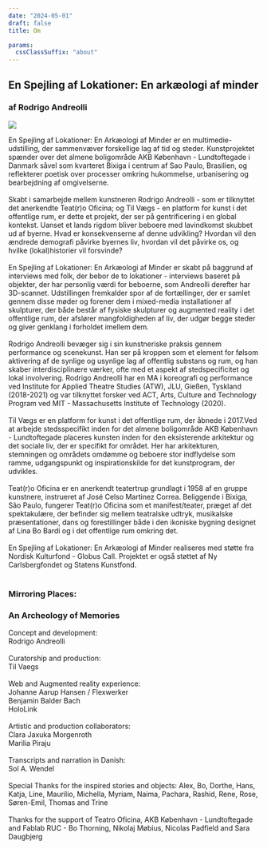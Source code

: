 ```yaml
---
date: "2024-05-01"
draft: false
title: Om

params:
  cssClassSuffix: "about"
---
```

## En Spejling af Lokationer: En arkæologi af minder
### af Rodrigo Andreolli

<img src="/images/14_cloud.png">

En Spejling af Lokationer: En Arkæologi af Minder er en multimedie-udstilling, der sammenvæver forskellige lag af tid og steder. Kunstprojektet spænder over det almene boligområde AKB København - Lundtoftegade i Danmark såvel som kvarteret Bixiga i centrum af Sao Paulo, Brasilien, og reflekterer poetisk over processer omkring hukommelse, urbanisering og bearbejdning af omgivelserne.
<br><br>
Skabt i samarbejde mellem kunstneren Rodrigo Andreolli - som er tilknyttet det anerkendte Teat(r)o Oficina; og Til Vægs - en platform for kunst i det offentlige rum, er dette et projekt, der ser på gentrificering i en global kontekst. Uanset et lands rigdom bliver beboere med lavindkomst skubbet ud af byerne. Hvad er konsekvenserne af denne udvikling? Hvordan vil den ændrede demografi påvirke byernes liv, hvordan vil det påvirke os, og hvilke (lokal)historier vil forsvinde?
<br><br>
En Spejling af Lokationer: En Arkæologi af Minder er skabt på baggrund af interviews med folk, der bebor de to lokationer - interviews baseret på objekter, der har personlig værdi for beboerne, som Andreolli derefter har 3D-scannet. Udstillingen fremkalder spor af de fortællinger, der er samlet gennem disse møder og forener dem i mixed-media installationer af skulpturer, der både består af fysiske skulpturer og augmented reality i det offentlige rum, der afslører mangfoldigheden af liv, der udgør begge steder og giver genklang i forholdet imellem dem.
<br><br>
Rodrigo Andreolli bevæger sig i sin kunstneriske praksis gennem performance og scenekunst. Han ser på kroppen som et element for følsom aktivering af de synlige og usynlige lag af offentlig substans og rum, og han skaber interdisciplinære værker, ofte med et aspekt af stedspecificitet og lokal involvering.
Rodrigo Andreolli har en MA i koreografi og performance ved Institute for Applied Theatre Studies (ATW), JLU, Gießen, Tyskland (2018-2021) og var tilknyttet forsker ved ACT, Arts, Culture and Technology Program ved MIT - Massachusetts Institute of Technology (2020).
<br><br>
Til Vægs er en platform for kunst i det offentlige rum, der åbnede i 2017.Ved at arbejde stedsspecifikt inden for det almene boligområde AKB København - Lundtoftegade placeres kunsten inden for den eksisterende arkitektur og det sociale liv, der er specifikt for området. Her har arkitekturen, stemningen og områdets omdømme og beboere stor indflydelse som ramme, udgangspunkt og inspirationskilde for det kunstprogram, der udvikles.
<br><br>
Teat(r)o Oficina er en anerkendt teatertrup grundlagt i 1958 af en gruppe kunstnere, instrueret af José Celso Martinez Correa. Beliggende i Bixiga, São Paulo, fungerer Teat(r)o Oficina som et manifest/teater, præget af det spektakulære, der befinder sig mellem teatralske udtryk, musikalske præsentationer, dans og forestillinger både i den ikoniske bygning designet af Lina Bo Bardi og i det offentlige rum omkring det.
<br><br>
En Spejling af Lokationer: En Arkæologi af Minder realiseres med støtte fra Nordisk Kulturfond - Globus Call. Projektet er også støttet af Ny Carlsbergfondet og Statens Kunstfond.
<br><br>

### Mirroring Places:
### An Archeology of Memories

Concept and development:<br>Rodrigo Andreolli
<br><br>
Curatorship and production:<br>Til Vaegs
<br><br>
Web and Augmented reality experience:<br>
Johanne Aarup Hansen / Flexwerker<br>
Benjamin Balder Bach<br>
HoloLink
<br><br>
Artistic and production collaborators:<br> 
Clara Jaxuka Morgenroth<br>
Marilia Piraju<br>
<br>
Transcripts and narration in Danish:<br>
Sol A. Wendel
<br><br>
Special Thanks for the inspired stories and objects: Alex, Bo, Dorthe, Hans, Katja, Line, Maurílio,  Michella, Myriam, Naima, Pachara, Rashid, Rene, Rose, Søren-Emil, Thomas and Trine
<br><br>
Thanks for the support of Teatro Oficina, AKB København - Lundtoftegade and Fablab RUC - Bo Thorning, Nikolaj Møbius, Nicolas Padfield and Sara Daugbjerg